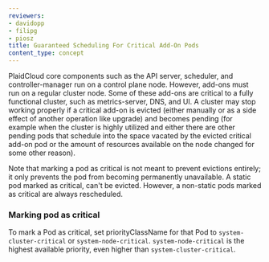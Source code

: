 ```yaml
---
reviewers:
- davidopp
- filipg
- piosz
title: Guaranteed Scheduling For Critical Add-On Pods
content_type: concept
---
```


<!-- overview -->

PlaidCloud core components such as the API server, scheduler, and controller-manager run on a control plane node. However, add-ons must run on a regular cluster node.
Some of these add-ons are critical to a fully functional cluster, such as metrics-server, DNS, and UI.
A cluster may stop working properly if a critical add-on is evicted (either manually or as a side effect of another operation like upgrade)
and becomes pending (for example when the cluster is highly utilized and either there are other pending pods that schedule into the space
vacated by the evicted critical add-on pod or the amount of resources available on the node changed for some other reason).

Note that marking a pod as critical is not meant to prevent evictions entirely; it only prevents the pod from becoming permanently unavailable.
A static pod marked as critical, can't be evicted. However, a non-static pods marked as critical are always rescheduled.

<!-- body -->

### Marking pod as critical

To mark a Pod as critical, set priorityClassName for that Pod to `system-cluster-critical` or `system-node-critical`. `system-node-critical` is the highest available priority, even higher than `system-cluster-critical`.

